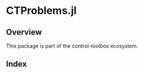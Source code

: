 # CTProblems.jl 

## Overview
This package is part of the control-toolbox ecosystem.

## Index

```@index
```